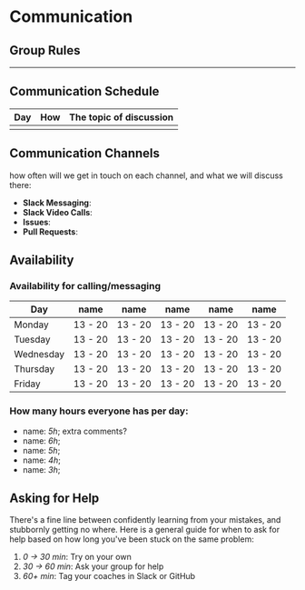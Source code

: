 # Communication

## Group Rules

<!-- any general rules you'd like to set for your group? -->

---

## Communication Schedule

| Day | How | The topic of discussion |
| --- | :-: | ----------------------- |
|     |     |                         |

## Communication Channels

how often will we get in touch on each channel, and what we will discuss there:

- **Slack Messaging**:
- **Slack Video Calls**:
- **Issues**:
- **Pull Requests**:

## Availability

### Availability for calling/messaging

| Day       |  name   |  name   |  name   |  name   |  name   |
| --------- | :-----: | :-----: | :-----: | :-----: | :-----: |
| Monday    | 13 - 20 | 13 - 20 | 13 - 20 | 13 - 20 | 13 - 20 |
| Tuesday   | 13 - 20 | 13 - 20 | 13 - 20 | 13 - 20 | 13 - 20 |
| Wednesday | 13 - 20 | 13 - 20 | 13 - 20 | 13 - 20 | 13 - 20 |
| Thursday  | 13 - 20 | 13 - 20 | 13 - 20 | 13 - 20 | 13 - 20 |
| Friday    | 13 - 20 | 13 - 20 | 13 - 20 | 13 - 20 | 13 - 20 |

### How many hours everyone has per day:

- name: _5h_; extra comments?
- name: _6h_;
- name: _5h_;
- name: _4h_;
- name: _3h_;

## Asking for Help

There's a fine line between confidently learning from your mistakes, and stubbornly getting no where. Here is a general guide for when to ask for help based on how long you've been stuck on the same problem:

1. _0 -> 30 min_: Try on your own
2. _30 -> 60 min_: Ask your group for help
3. _60+ min_: Tag your coaches in Slack or GitHub
